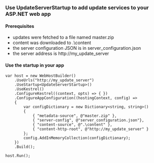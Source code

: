 ### Use UpdateServerStartup to add update services to your ASP.NET web app

#### Prerequisites
* updates were fetched to a file named master.zip
* content was downloaded to .\content
* the server configuration JSON is in server_configuration.json 
* the server address is http://my_update_server

#### Use the startup in your app

```
var host = new WebHostBuilder()
    .UseUrls("http://my_update_server")
    .UseStartup<UpdateServerStartup>()
    .UseKestrel()
    .ConfigureKestrel((context, opts) => { })
    .ConfigureAppConfiguration((hostingContext, config) =>
    {
        var configDictionary = new Dictionary<string, string>()
        {
            { "metadata-source", @"master.zip" },
            { "server-config", @"server_configuration.json"},
            { "content-source", @".\content" },
            { "content-http-root", @"http://my_update_server" }
        };
        config.AddInMemoryCollection(configDictionary);
    })
    .Build();

host.Run();
```
